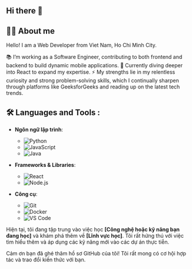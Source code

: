 ## Hi there 👋

## 👩‍💻 About me

Hello! I am a Web Developer from Viet Nam, Ho Chi Minh City.

📚  I’m working as a Software Engineer, contributing to both frontend and backend to build dynamic mobile applications.
🌱  Currently diving deeper into React to expand my expertise.
⚡ My strengths lie in my relentless curiosity and strong problem-solving skills, which I continually sharpen through platforms like GeeksforGeeks and reading up on the latest tech trends.
## 🛠  Languages and Tools :
- **Ngôn ngữ lập trình**:
  - ![Python](https://img.shields.io/badge/-Python-3776AB?logo=python&logoColor=white)
  - ![JavaScript](https://img.shields.io/badge/-JavaScript-F7DF1E?logo=javascript&logoColor=black)
  - ![Java](https://img.shields.io/badge/-Java-007396?logo=java&logoColor=white)

- **Frameworks & Libraries**:
  - ![React](https://img.shields.io/badge/-React-61DAFB?logo=react&logoColor=black)
  - ![Node.js](https://img.shields.io/badge/-Node.js-339933?logo=node.js&logoColor=white)

- **Công cụ**:
  - ![Git](https://img.shields.io/badge/-Git-F05032?logo=git&logoColor=white)
  - ![Docker](https://img.shields.io/badge/-Docker-2496ED?logo=docker&logoColor=white)
  - ![VS Code](https://img.shields.io/badge/-Visual%20Studio%20Code-007ACC?logo=visual-studio-code&logoColor=white)

Hiện tại, tôi đang tập trung vào việc học **[Công nghệ hoặc kỹ năng bạn đang học]** và khám phá thêm về **[Lĩnh vực học]**. Tôi rất hứng thú với việc tìm hiểu thêm và áp dụng các kỹ năng mới vào các dự án thực tiễn.

Cảm ơn bạn đã ghé thăm hồ sơ GitHub của tôi! Tôi rất mong có cơ hội hợp tác và trao đổi kiến thức với bạn.
